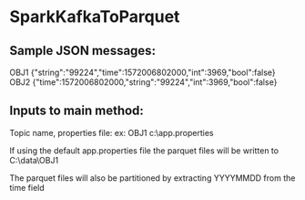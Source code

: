 # SparkKafkaToParquet

## Sample JSON messages:

OBJ1
{"string":"99224","time":1572006802000,"int":3969,"bool":false}
OBJ2
{"time":1572006802000,"string":"99224","int":3969,"bool":false}

## Inputs to main method:
Topic name, properties file:
ex: OBJ1 c:\app.properties

If using the default app.properties file the parquet files will be written to C:\data\OBJ1

The parquet files will also be partitioned by extracting YYYYMMDD from the time field 

